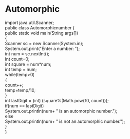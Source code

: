 # Automorphic
import java.util.Scanner;  
public class Automorphicnumber 
{  
public static void main(String args[])  
{  
Scanner sc = new Scanner(System.in);  
System.out.print("Enter a number: ");  
int num = sc.nextInt();  
int count=0;  
int square = num*num;  
int temp = num;    
while(temp>0)  
{  
count++;  
temp=temp/10;  
}   
int lastDigit = (int) (square%(Math.pow(10, count)));   
if(num == lastDigit)  
System.out.println(num+ " is an automorphic number.");  
else  
System.out.println(num+ " is not an automorphic number.");  
}  
}
